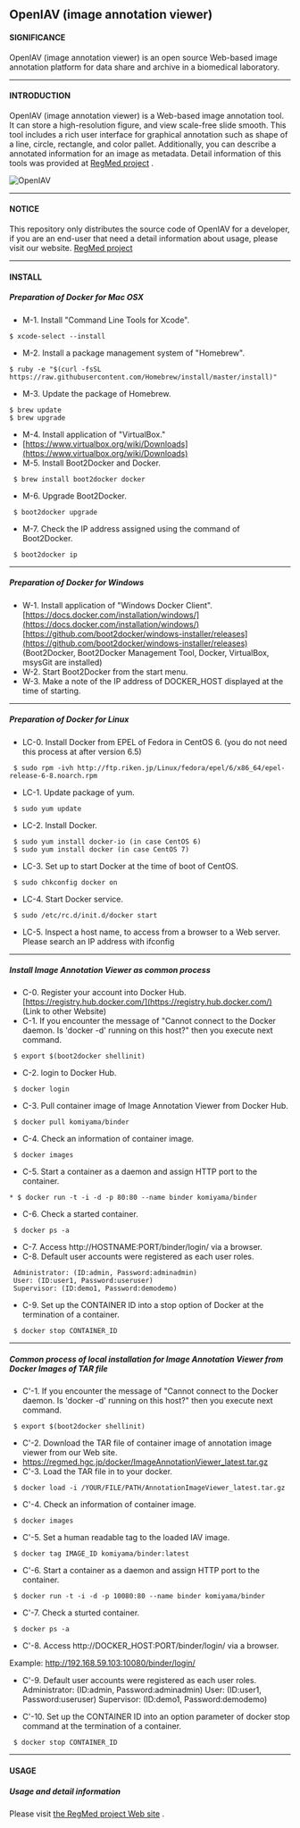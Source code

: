 ## OpenIAV (image annotation viewer)

#### SIGNIFICANCE
OpenIAV (image annotation viewer) is an open source Web-based image annotation platform for data share and archive in a biomedical laboratory.

---

#### INTRODUCTION
OpenIAV (image annotation viewer) is a Web-based image annotation tool. It can store a high-resolution figure, and view scale-free slide smooth. This tool includes a rich user interface for graphical annotation such as shape of a line, circle, rectangle, and color pallet. Additionally, you can describe a annotated information for an image as metadata. Detail information of this tools was provided at [RegMed project](https://regmed.hgc.jp/) .

![OpenIAV](https://regmed.hgc.jp/figure/coverview1.png "OpenIAV")

---

#### NOTICE
This repository only distributes the source code of OpenIAV for a developer, if you are an end-user that need a detail information about usage, please visit our website.
[RegMed project](http://regmed.hgc.jp)

---

#### INSTALL

##### Preparation of Docker for Mac OSX 

* M-1. Install "Command Line Tools for Xcode".
```
$ xcode-select --install
```
* M-2. Install a package management system of "Homebrew".
```
$ ruby -e "$(curl -fsSL https://raw.githubusercontent.com/Homebrew/install/master/install)"
```
* M-3. Update the package of Homebrew. 
```
$ brew update
$ brew upgrade
```
* M-4. Install application of "VirtualBox."
* [https://www.virtualbox.org/wiki/Downloads](https://www.virtualbox.org/wiki/Downloads)
* M-5. Install Boot2Docker and Docker.
```
 $ brew install boot2docker docker
```
* M-6. Upgrade Boot2Docker.
```
 $ boot2docker upgrade
```
* M-7. Check the IP address assigned using the command of Boot2Docker.
```
 $ boot2docker ip
```

---
#####  Preparation of Docker for Windows
* W-1. Install application of "Windows Docker Client".
 [https://docs.docker.com/installation/windows/](https://docs.docker.com/installation/windows/)
 [https://github.com/boot2docker/windows-installer/releases](https://github.com/boot2docker/windows-installer/releases)
 (Boot2Docker, Boot2Docker Management Tool, Docker, VirtualBox, msysGit are installed)
* W-2. Start Boot2Docker from the start menu.
* W-3. Make a note of the IP address of DOCKER_HOST displayed at the time of starting. 

---
#####  Preparation of Docker for Linux
* LC-0. Install Docker from EPEL of Fedora in CentOS 6. (you do not need this process at after version 6.5) 
```
 $ sudo rpm -ivh http://ftp.riken.jp/Linux/fedora/epel/6/x86_64/epel-release-6-8.noarch.rpm
```
* LC-1. Update package of yum.
```
 $ sudo yum update
```
* LC-2. Install Docker.
```
 $ sudo yum install docker-io (in case CentOS 6)
 $ sudo yum install docker (in case CentOS 7)
```
* LC-3. Set up to start Docker at the time of boot of CentOS. 
```
 $ sudo chkconfig docker on
```
* LC-4. Start Docker service.
```
 $ sudo /etc/rc.d/init.d/docker start
```
* LC-5. Inspect a host name, to access from a browser to a Web server.
 Please search an IP address with ifconfig
---

#####  Install Image Annotation Viewer as common process
* C-0. Register your account into Docker Hub.
 [https://registry.hub.docker.com/](https://registry.hub.docker.com/) (Link to other Website)
* C-1. If you encounter the message of "Cannot connect to the Docker daemon. Is 'docker -d' running on this host?" then you execute next command.
```
 $ export $(boot2docker shellinit)
```
* C-2. login to Docker Hub.
```
 $ docker login
```
* C-3. Pull container image of Image Annotation Viewer from Docker Hub.
```
 $ docker pull komiyama/binder
```
* C-4. Check an information of container image.
```
 $ docker images
```
* C-5. Start a container as a daemon and assign HTTP port to the container.

```
* $ docker run -t -i -d -p 80:80 --name binder komiyama/binder
```

* C-6. Check a started container.
```
 $ docker ps -a
```
* C-7. Access http://HOSTNAME:PORT/binder/login/ via a browser.
* C-8. Default user accounts were registered as each user roles. 
```
 Administrator: (ID:admin, Password:adminadmin)
 User: (ID:user1, Password:useruser)
 Supervisor: (ID:demo1, Password:demodemo)
```
* C-9. Set up the CONTAINER ID into a stop option of Docker at the termination of a container.

```
 $ docker stop CONTAINER_ID
```
---

##### Common process of local installation for Image Annotation Viewer from Docker Images of TAR file

* C'-1. If you encounter the message of "Cannot connect to the Docker daemon. Is 'docker -d' running on this host?" then you execute next command.
```
 $ export $(boot2docker shellinit)
```
* C'-2. Download the TAR file of container image of annotation image viewer from our Web site.
 * https://regmed.hgc.jp/docker/ImageAnnotationViewer_latest.tar.gz
* C'-3. Load the TAR file in to your docker.
```
 $ docker load -i /YOUR/FILE/PATH/AnnotationImageViewer_latest.tar.gz
```
* C'-4. Check an information of container image.
```
 $ docker images
```
* C'-5. Set a human readable tag to the loaded IAV image.
```
 $ docker tag IMAGE_ID komiyama/binder:latest
```
* C'-6. Start a container as a daemon and assign HTTP port to the container.
```
 $ docker run -t -i -d -p 10080:80 --name binder komiyama/binder
```
* C'-7. Check a sturted container.
```
 $ docker ps -a
```

* C'-8. Access http://DOCKER_HOST:PORT/binder/login/ via a browser. 

Example: http://192.168.59.103:10080/binder/login/

* C'-9. Default user accounts were registered as each user roles. 
 Administrator: (ID:admin, Password:adminadmin)
 User: (ID:user1, Password:useruser)
 Supervisor: (ID:demo1, Password:demodemo)

* C'-10. Set up the CONTAINER ID into an option parameter of docker stop command at the termination of a container.

```
 $ docker stop CONTAINER_ID
```

---

#### USAGE
##### Usage and detail information
 Please visit [the RegMed project Web site](https://regmed.hgc.jp/aiv.html) .


